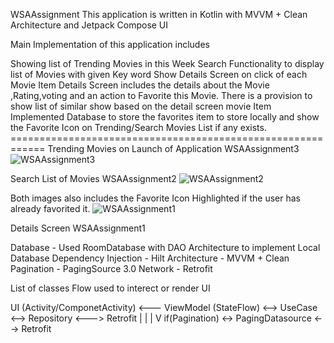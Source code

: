 WSAAssignment
This application is written in Kotlin with MVVM + Clean Architecture and Jetpack Compose UI

Main Implementation of this application includes

Showing list of Trending Movies in this Week
Search Functionality to display list of Movies with given Key word
Show Details Screen on click of each Movie Item
Details Screen includes the details about the Movie ,Rating,voting and an action to Favorite this Movie.
There is a provision to show list of similar show based on the detail screen movie Item
Implemented Database to store the favorites item to store locally and show the Favorite Icon on Trending/Search Movies List if any exists.
============================================================ Trending Movies on Launch of Application WSAAssignment3
![WSAAssignment3](https://github.com/sandeepkumbam123/WSAAssignment/assets/18414888/39a7df5d-322b-49e5-a252-67b427e1d328)

Search List of Movies WSAAssignment2
![WSAAssignment2](https://github.com/sandeepkumbam123/WSAAssignment/assets/18414888/b706bcb5-e803-429d-99dc-6f8767ff6706)

Both images also includes the Favorite Icon Highlighted if the user has already favorited it.
![WSAAssignment1](https://github.com/sandeepkumbam123/WSAAssignment/assets/18414888/475b0182-30da-4285-9551-b20a552299e3)

Details Screen WSAAssignment1

Database - Used RoomDatabase with DAO Architecture to implement Local Database Dependency Injection - Hilt Architecture - MVVM + Clean Pagination - PagingSource 3.0 Network - Retrofit

List of classes Flow used to interect or render UI

UI (Activity/ComponetActivity) <--- ViewModel (StateFlow) <--> UseCase <--> Repository <---> Retrofit | | | V if(Pagination) <-> PagingDatasource <--> Retrofit
